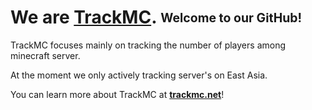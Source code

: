 # We are [TrackMC](https://trackmc.net). <sub><sup>Welcome to our GitHub!</sup></sub>

TrackMC focuses mainly on tracking the number of players among minecraft server.

At the moment we only actively tracking server's on East Asia.

You can learn more about TrackMC at **[trackmc.net](https://trackmc.net)**!
